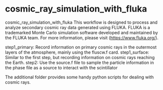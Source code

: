 # cosmic_ray_simulation_with_fluka
cosmic_ray_simulation_with_fluka
This workflow is designed to process and analyze secondary cosmic ray data generated using FLUKA. FLUKA is a trademarked Monte Carlo simulation software developed and maintained by the FLUKA team. For more information, please visit (https://www.fluka.org/).

step1_primary: Record information on primary cosmic rays in the outermost layers of the atmosphere, mainly using the fluscw.f card.
step1_surface: Similar to the first step, but recording information on cosmic rays reaching the Earth.
step2: Use the source.f file to sample the particle information in the phase file as a source to interact with the scintillator

The additional folder provides some handy python scripts for dealing with cosmic rays.
